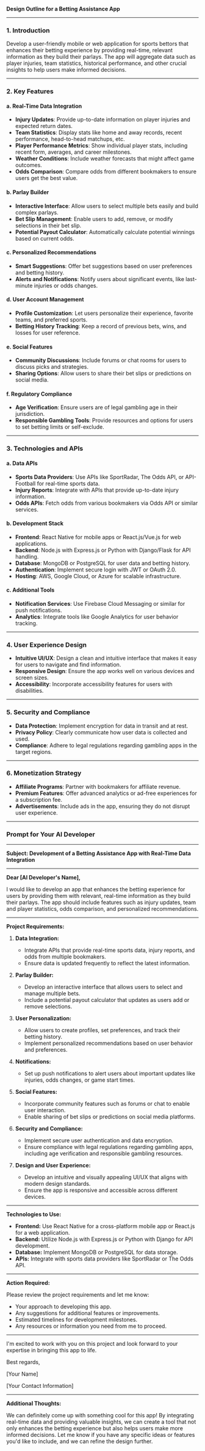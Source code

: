**Design Outline for a Betting Assistance App**

---

### **1. Introduction**

Develop a user-friendly mobile or web application for sports bettors that enhances their betting experience by providing real-time, relevant information as they build their parlays. The app will aggregate data such as player injuries, team statistics, historical performance, and other crucial insights to help users make informed decisions.

---

### **2. Key Features**

#### **a. Real-Time Data Integration**

- **Injury Updates**: Provide up-to-date information on player injuries and expected return dates.
- **Team Statistics**: Display stats like home and away records, recent performance, head-to-head matchups, etc.
- **Player Performance Metrics**: Show individual player stats, including recent form, averages, and career milestones.
- **Weather Conditions**: Include weather forecasts that might affect game outcomes.
- **Odds Comparison**: Compare odds from different bookmakers to ensure users get the best value.

#### **b. Parlay Builder**

- **Interactive Interface**: Allow users to select multiple bets easily and build complex parlays.
- **Bet Slip Management**: Enable users to add, remove, or modify selections in their bet slip.
- **Potential Payout Calculator**: Automatically calculate potential winnings based on current odds.

#### **c. Personalized Recommendations**

- **Smart Suggestions**: Offer bet suggestions based on user preferences and betting history.
- **Alerts and Notifications**: Notify users about significant events, like last-minute injuries or odds changes.

#### **d. User Account Management**

- **Profile Customization**: Let users personalize their experience, favorite teams, and preferred sports.
- **Betting History Tracking**: Keep a record of previous bets, wins, and losses for user reference.

#### **e. Social Features**

- **Community Discussions**: Include forums or chat rooms for users to discuss picks and strategies.
- **Sharing Options**: Allow users to share their bet slips or predictions on social media.

#### **f. Regulatory Compliance**

- **Age Verification**: Ensure users are of legal gambling age in their jurisdiction.
- **Responsible Gambling Tools**: Provide resources and options for users to set betting limits or self-exclude.

---

### **3. Technologies and APIs**

#### **a. Data APIs**

- **Sports Data Providers**: Use APIs like SportRadar, The Odds API, or API-Football for real-time sports data.
- **Injury Reports**: Integrate with APIs that provide up-to-date injury information.
- **Odds APIs**: Fetch odds from various bookmakers via Odds API or similar services.

#### **b. Development Stack**

- **Frontend**: React Native for mobile apps or React.js/Vue.js for web applications.
- **Backend**: Node.js with Express.js or Python with Django/Flask for API handling.
- **Database**: MongoDB or PostgreSQL for user data and betting history.
- **Authentication**: Implement secure login with JWT or OAuth 2.0.
- **Hosting**: AWS, Google Cloud, or Azure for scalable infrastructure.

#### **c. Additional Tools**

- **Notification Services**: Use Firebase Cloud Messaging or similar for push notifications.
- **Analytics**: Integrate tools like Google Analytics for user behavior tracking.

---

### **4. User Experience Design**

- **Intuitive UI/UX**: Design a clean and intuitive interface that makes it easy for users to navigate and find information.
- **Responsive Design**: Ensure the app works well on various devices and screen sizes.
- **Accessibility**: Incorporate accessibility features for users with disabilities.

---

### **5. Security and Compliance**

- **Data Protection**: Implement encryption for data in transit and at rest.
- **Privacy Policy**: Clearly communicate how user data is collected and used.
- **Compliance**: Adhere to legal regulations regarding gambling apps in the target regions.

---

### **6. Monetization Strategy**

- **Affiliate Programs**: Partner with bookmakers for affiliate revenue.
- **Premium Features**: Offer advanced analytics or ad-free experiences for a subscription fee.
- **Advertisements**: Include ads in the app, ensuring they do not disrupt user experience.

---

### **Prompt for Your AI Developer**

---

**Subject: Development of a Betting Assistance App with Real-Time Data Integration**

---

**Dear [AI Developer's Name],**

I would like to develop an app that enhances the betting experience for users by providing them with relevant, real-time information as they build their parlays. The app should include features such as injury updates, team and player statistics, odds comparison, and personalized recommendations.

---

**Project Requirements:**

1. **Data Integration:**

   - Integrate APIs that provide real-time sports data, injury reports, and odds from multiple bookmakers.
   - Ensure data is updated frequently to reflect the latest information.

2. **Parlay Builder:**

   - Develop an interactive interface that allows users to select and manage multiple bets.
   - Include a potential payout calculator that updates as users add or remove selections.

3. **User Personalization:**

   - Allow users to create profiles, set preferences, and track their betting history.
   - Implement personalized recommendations based on user behavior and preferences.

4. **Notifications:**

   - Set up push notifications to alert users about important updates like injuries, odds changes, or game start times.

5. **Social Features:**

   - Incorporate community features such as forums or chat to enable user interaction.
   - Enable sharing of bet slips or predictions on social media platforms.

6. **Security and Compliance:**

   - Implement secure user authentication and data encryption.
   - Ensure compliance with legal regulations regarding gambling apps, including age verification and responsible gambling resources.

7. **Design and User Experience:**

   - Develop an intuitive and visually appealing UI/UX that aligns with modern design standards.
   - Ensure the app is responsive and accessible across different devices.

---

**Technologies to Use:**

- **Frontend:** Use React Native for a cross-platform mobile app or React.js for a web application.
- **Backend:** Utilize Node.js with Express.js or Python with Django for API development.
- **Database:** Implement MongoDB or PostgreSQL for data storage.
- **APIs:** Integrate with sports data providers like SportRadar or The Odds API.

---

**Action Required:**

Please review the project requirements and let me know:

- Your approach to developing this app.
- Any suggestions for additional features or improvements.
- Estimated timelines for development milestones.
- Any resources or information you need from me to proceed.

---

I'm excited to work with you on this project and look forward to your expertise in bringing this app to life.

Best regards,

[Your Name]

[Your Contact Information]

---

**Additional Thoughts:**

We can definitely come up with something cool for this app! By integrating real-time data and providing valuable insights, we can create a tool that not only enhances the betting experience but also helps users make more informed decisions. Let me know if you have any specific ideas or features you'd like to include, and we can refine the design further.
